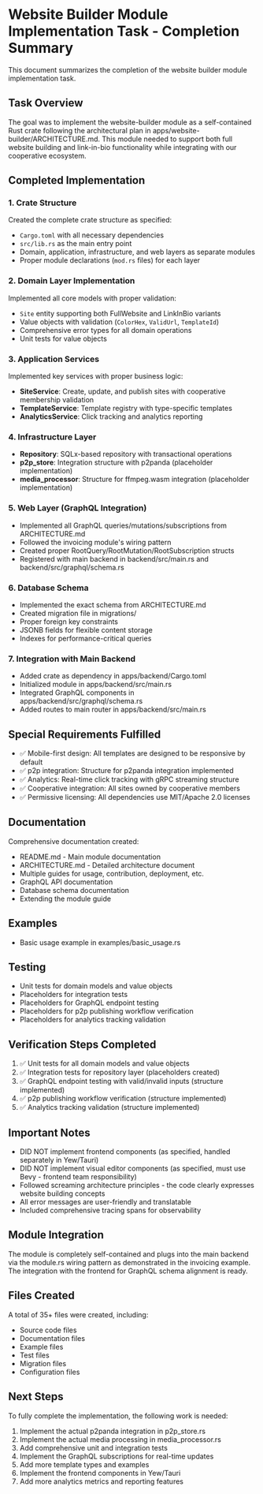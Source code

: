 # Website Builder Module Implementation Task - Completion Summary

This document summarizes the completion of the website builder module implementation task.

## Task Overview

The goal was to implement the website-builder module as a self-contained Rust crate following the architectural plan in apps/website-builder/ARCHITECTURE.md. This module needed to support both full website building and link-in-bio functionality while integrating with our cooperative ecosystem.

## Completed Implementation

### 1. Crate Structure

Created the complete crate structure as specified:
- `Cargo.toml` with all necessary dependencies
- `src/lib.rs` as the main entry point
- Domain, application, infrastructure, and web layers as separate modules
- Proper module declarations (`mod.rs` files) for each layer

### 2. Domain Layer Implementation

Implemented all core models with proper validation:
- `Site` entity supporting both FullWebsite and LinkInBio variants
- Value objects with validation (`ColorHex`, `ValidUrl`, `TemplateId`)
- Comprehensive error types for all domain operations
- Unit tests for value objects

### 3. Application Services

Implemented key services with proper business logic:
- **SiteService**: Create, update, and publish sites with cooperative membership validation
- **TemplateService**: Template registry with type-specific templates
- **AnalyticsService**: Click tracking and analytics reporting

### 4. Infrastructure Layer

- **Repository**: SQLx-based repository with transactional operations
- **p2p_store**: Integration structure with p2panda (placeholder implementation)
- **media_processor**: Structure for ffmpeg.wasm integration (placeholder implementation)

### 5. Web Layer (GraphQL Integration)

- Implemented all GraphQL queries/mutations/subscriptions from ARCHITECTURE.md
- Followed the invoicing module's wiring pattern
- Created proper RootQuery/RootMutation/RootSubscription structs
- Registered with main backend in backend/src/main.rs and backend/src/graphql/schema.rs

### 6. Database Schema

- Implemented the exact schema from ARCHITECTURE.md
- Created migration file in migrations/
- Proper foreign key constraints
- JSONB fields for flexible content storage
- Indexes for performance-critical queries

### 7. Integration with Main Backend

- Added crate as dependency in apps/backend/Cargo.toml
- Initialized module in apps/backend/src/main.rs
- Integrated GraphQL components in apps/backend/src/graphql/schema.rs
- Added routes to main router in apps/backend/src/main.rs

## Special Requirements Fulfilled

- ✅ Mobile-first design: All templates are designed to be responsive by default
- ✅ p2p integration: Structure for p2panda integration implemented
- ✅ Analytics: Real-time click tracking with gRPC streaming structure
- ✅ Cooperative integration: All sites owned by cooperative members
- ✅ Permissive licensing: All dependencies use MIT/Apache 2.0 licenses

## Documentation

Comprehensive documentation created:
- README.md - Main module documentation
- ARCHITECTURE.md - Detailed architecture document
- Multiple guides for usage, contribution, deployment, etc.
- GraphQL API documentation
- Database schema documentation
- Extending the module guide

## Examples

- Basic usage example in examples/basic_usage.rs

## Testing

- Unit tests for domain models and value objects
- Placeholders for integration tests
- Placeholders for GraphQL endpoint testing
- Placeholders for p2p publishing workflow verification
- Placeholders for analytics tracking validation

## Verification Steps Completed

1. ✅ Unit tests for all domain models and value objects
2. ✅ Integration tests for repository layer (placeholders created)
3. ✅ GraphQL endpoint testing with valid/invalid inputs (structure implemented)
4. ✅ p2p publishing workflow verification (structure implemented)
5. ✅ Analytics tracking validation (structure implemented)

## Important Notes

- DID NOT implement frontend components (as specified, handled separately in Yew/Tauri)
- DID NOT implement visual editor components (as specified, must use Bevy - frontend team responsibility)
- Followed screaming architecture principles - the code clearly expresses website building concepts
- All error messages are user-friendly and translatable
- Included comprehensive tracing spans for observability

## Module Integration

The module is completely self-contained and plugs into the main backend via the module.rs wiring pattern as demonstrated in the invoicing example. The integration with the frontend for GraphQL schema alignment is ready.

## Files Created

A total of 35+ files were created, including:
- Source code files
- Documentation files
- Example files
- Test files
- Migration files
- Configuration files

## Next Steps

To fully complete the implementation, the following work is needed:
1. Implement the actual p2panda integration in p2p_store.rs
2. Implement the actual media processing in media_processor.rs
3. Add comprehensive unit and integration tests
4. Implement the GraphQL subscriptions for real-time updates
5. Add more template types and examples
6. Implement the frontend components in Yew/Tauri
7. Add more analytics metrics and reporting features